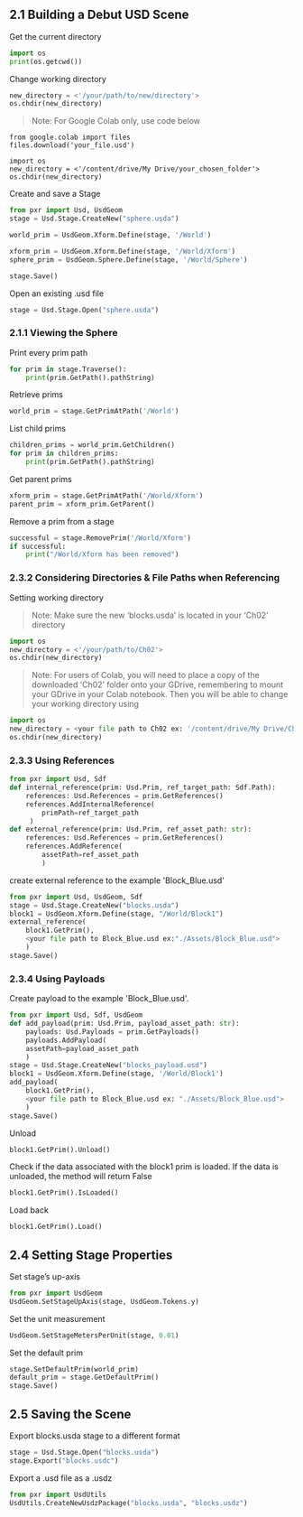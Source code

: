 ## 2.1 Building a Debut USD Scene
Get the current directory
```python
import os 
print(os.getcwd()) 
```
Change working directory
```python
new_directory = <'/your/path/to/new/directory'>
os.chdir(new_directory)    
```
>Note: For Google Colab only, use code below
```
from google.colab import files
files.download('your_file.usd')   

import os    
new_directory = <'/content/drive/My Drive/your_chosen_folder'>    
os.chdir(new_directory)    
```
Create and save a Stage
```python
from pxr import Usd, UsdGeom   
stage = Usd.Stage.CreateNew("sphere.usda") 

world_prim = UsdGeom.Xform.Define(stage, '/World')    

xform_prim = UsdGeom.Xform.Define(stage, '/World/Xform')    
sphere_prim = UsdGeom.Sphere.Define(stage, '/World/Sphere')

stage.Save()   
```
Open an existing .usd file 
```python
stage = Usd.Stage.Open("sphere.usda") 
```
### 2.1.1 Viewing the Sphere
Print every prim path
```python
for prim in stage.Traverse(): 
    print(prim.GetPath().pathString) 
```
Retrieve prims
```python
world_prim = stage.GetPrimAtPath('/World')    
```
List child prims 
```python
children_prims = world_prim.GetChildren()    
for prim in children_prims:   
    print(prim.GetPath().pathString)    
```
Get parent prims
```python
xform_prim = stage.GetPrimAtPath('/World/Xform')
parent_prim = xform_prim.GetParent()  
```
Remove a prim from a stage
```python
successful = stage.RemovePrim('/World/Xform')    
if successful:    
    print("/World/Xform has been removed")    
```
### 2.3.2 Considering Directories & File Paths when Referencing
Setting working directory
>Note: Make sure the new ‘blocks.usda’ is located in your ‘Ch02’ directory
```python
import os    
new_directory = <'/your/path/to/Ch02'>    
os.chdir(new_directory)    
```
>Note: For users of Colab, you will need to place a copy of the downloaded ‘Ch02’ folder onto your GDrive, remembering to mount your GDrive in your Colab notebook. Then you will be able to change your working directory using
```python
import os    
new_directory = <your file path to Ch02 ex: '/content/drive/My Drive/Ch02'>   
os.chdir(new_directory)    
```
### 2.3.3 Using References
```python
from pxr import Usd, Sdf
def internal_reference(prim: Usd.Prim, ref_target_path: Sdf.Path):    
    references: Usd.References = prim.GetReferences()
    references.AddInternalReference(
        primPath=ref_target_path
     ) 
def external_reference(prim: Usd.Prim, ref_asset_path: str):   
    references: Usd.References = prim.GetReferences()
    references.AddReference(
        assetPath=ref_asset_path
        )
```
create external reference to the example 'Block_Blue.usd'
```python
from pxr import Usd, UsdGeom, Sdf
stage = Usd.Stage.CreateNew("blocks.usda")
block1 = UsdGeom.Xform.Define(stage, "/World/Block1")
external_reference(    
    block1.GetPrim(),    
    <your file path to Block_Blue.usd ex:"./Assets/Block_Blue.usd">    
    )
stage.Save()
```

### 2.3.4 Using Payloads
Create payload to the example 'Block_Blue.usd'.
```python
from pxr import Usd, Sdf, UsdGeom
def add_payload(prim: Usd.Prim, payload_asset_path: str):   
    payloads: Usd.Payloads = prim.GetPayloads()   
    payloads.AddPayload(
    assetPath=payload_asset_path   
    )
stage = Usd.Stage.CreateNew("blocks_payload.usd")
block1 = UsdGeom.Xform.Define(stage, '/World/Block1')   
add_payload(
    block1.GetPrim(),
    <your file path to Block_Blue.usd ex: "./Assets/Block_Blue.usd">
    )  
stage.Save()
```
Unload 
```python
block1.GetPrim().Unload()    
```
Check if the data associated with the block1 prim is loaded. If the data is unloaded, the method will return False
```python
block1.GetPrim().IsLoaded()  
```
Load back
```python
block1.GetPrim().Load()    
```
## 2.4 Setting Stage Properties
Set stage’s up-axis
```python
from pxr import UsdGeom
UsdGeom.SetStageUpAxis(stage, UsdGeom.Tokens.y)    
```
Set the unit measurement
```python
UsdGeom.SetStageMetersPerUnit(stage, 0.01)    
```
Set the default prim
```python
stage.SetDefaultPrim(world_prim)
default_prim = stage.GetDefaultPrim()   
stage.Save()
```

## 2.5 Saving the Scene
Export blocks.usda stage to a different format
```python
stage = Usd.Stage.Open("blocks.usda")
stage.Export("blocks.usdc")    
```
Export a .usd file as a .usdz 
```python
from pxr import UsdUtils    
UsdUtils.CreateNewUsdzPackage("blocks.usda", "blocks.usdz")   
```
